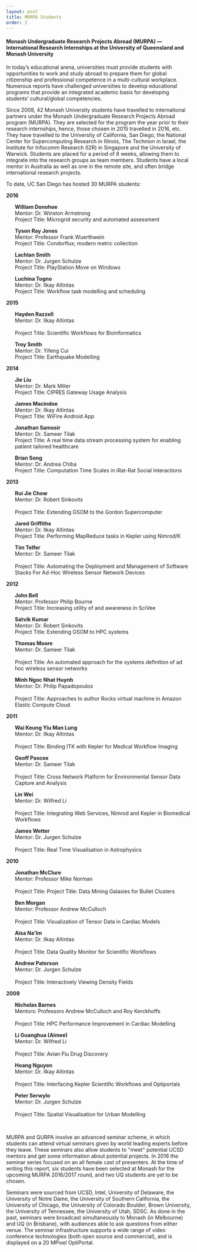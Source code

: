 ```yaml
---
layout: post
title: MURPA Students
order: 2
---
```


<div class="border">

<h4>Monash Undergraduate Research Projects Abroad (MURPA) — International Research Internships at the University of Queensland and Monash University</h4>
</div>

<p>

In today’s educational arena, universities must provide students with opportunities to work and study abroad to prepare them for global citizenship and professional competence in a multi-cultural workplace. Numerous reports have challenged universities to develop educational programs that provide an integrated academic basis for developing students’ cultural/global competencies. 

Since 2008, 42 Monash University students have travelled to international partners under the Monash Undergraduate Research Projects Abroad program (MURPA). They are selected for the program the year prior to their research internships, hence, those chosen in 2015 travelled in 2016, etc.  They have travelled to the University of California, San Diego, the National Center for Supercomputing Research in Illinois, The Technion in Israel, the Institute for Infocomm Research (I2R) in Singapore and the University of Warwick. Students are placed for a period of 8 weeks, allowing them to integrate into the research groups as team members. Students have a local mentor in Australia as well as one in the remote site, and often bridge international research projects. 

To date, UC San Diego has hosted 30 MURPA students:

<p><strong>2016</strong></p>
<ul>

<strong>William Donohoe</strong><br />
Mentor: Dr. Winston Armstrong<br />
Project Title: Microgrid security and automated assessment<br />
</ul>

<p>
<ul>
<strong>Tyson Ray Jones</strong><br />
Mentor: Professor Frank Wuerthwein<br />  
Project Title: Condorflux; modern metric collection<br />
</ul>

<p>

<ul>
<strong>Lachlan Smith</strong><br />
Mentor: Dr. Jurgen Schulze<br />  
Project Title: PlayStation Move on Windows<br />
</ul>

 <p>

<ul>
<strong>Luchina Togno</strong><br />
Mentor: Dr. Ilkay Altintas<br />  
Project Title: Workflow task modelling and scheduling<br />
</ul>

<p><strong>2015</strong></p>
<ul>

<strong>Hayden Razzell</strong><br />
Mentor: Dr. Ilkay Altintas<br />  
Project Title: Scientific Workflows for Bioinformatics<br />
</ul>

 <p>
 
<ul>
<strong>Troy Smith</strong><br />
Mentor: Dr. Yifeng Cui<br />  
Project Title: Earthquake Modelling <br />
</ul>

<p>

<p><strong>2014</strong></p>
<ul>

<strong>Jie Liu</strong><br />
Mentor: Dr. Mark Miller<br />
Project Title: CIPRES Gateway Usage Analysis<br />
</ul>

<p>

<ul>
<strong>James Macindoe</strong><br />
Mentor: Dr. Ilkay Altintas<br />  
Project Title: WiFire Android App<br />
</ul>

<p>

<ul>
<strong>Jonathan Samosir</strong><br />
Mentor: Dr. Sameer Tilak<br />  
Project Title: A real time data stream processing system for enabling patient tailored healthcare<br />
</ul>

<p>

<ul>
<strong>Brian Song</strong><br />
Mentor: Dr. Andrea Chiba<br />  
Project Title: Computation Time Scales in iRat-Rat Social Interactions<br />
</ul>

<p>

<p><strong>2013</strong></p>

<ul>

<strong>Rui Jie Chow</strong><br />
Mentor: Dr. Robert Sinkovits<br />  
Project Title: Extending GSOM to the Gordon Supercomputer<br />
</ul>

<p>

<ul>
<strong>Jared Griffiths</strong><br />
Mentor: Dr. Ilkay Altintas<br />  
Project Title: Performing MapReduce tasks in Kepler using Nimrod/K<br />
</ul>

<p>

<ul>

<strong>Tim Telfer</strong><br />
Mentor: Dr. Sameer Tilak<br />  
Project Title: Automating the Deployment and Management of Software Stacks For Ad-Hoc Wireless Sensor Network Devices<br />

</ul>

<p>

<p><strong>2012</strong></p>

<ul>

<strong>John Bell</strong><br />
Mentor: Professor Philip Bourne<br />
Project Title: Increasing utility of and awareness in SciVee<br />
</ul>

<p>

<ul>
<strong>Satvik Kumar</strong><br />
Mentor: Dr. Robert Sinkovits<br />  
Project Title: Extending GSOM to HPC systems<br />

</ul>

<p>

<ul>

<strong>Thomas Moore</strong><br />
Mentor: Dr. Sameer Tilak<br />  
Project Title: An automated approach for the systems definition of ad hoc wireless sensor networks<br />


</ul>
 
<p>

<ul>

<strong>Minh Ngoc Nhat Huynh</strong><br />
Mentor: Dr. Philip Papadopoulos<br />  
Project Title: Approaches to author Rocks virtual machine in Amazon Elastic Compute Cloud<br />

</ul>

<p>

<p><strong>2011</strong></p>

<ul>
 
<strong>Wai Keung Yiu Man Lung</strong><br />
Mentor: Dr. Ilkay Altintas<br />  
Project Title: Binding ITK with Kepler for Medical Workflow Imaging<br /> 

</ul>
 
<p>

<ul>

<strong>Geoff Pascoe</strong><br />
Mentor: Dr. Sameer Tilak<br />  
Project Title: Cross Network Platform for Environmental Sensor Data Capture and Analysis<br /> 


</ul>
 
<p>

<ul>
 
<strong>Lin Wei</strong><br />
Mentor: Dr. Wilfred Li<br />  
Project Title: Integrating Web Services, Nimrod and Kepler in Biomedical Workflows<br /> 

</ul>

<p>

<ul>

<strong>James Wetter</strong><br />
Mentor: Dr. Jurgen Schulze<br />  
Project Title: Real Time Visualisation in Astrophysics<br /> 

</ul>

<p>
 
<p><strong>2010</strong></p>


<ul>
 
<strong>Jonathan McClure</strong><br />
Mentor: Professor Mike Norman<br />  
Project Title: Project Title: Data Mining Galaxies for Bullet Clusters<br /> 

</ul>
 
<p>

<ul>

<strong>Ben Morgan</strong><br />
Mentor: Professor Andrew McCulloch<br />  
Project Title: Visualization of Tensor Data in Cardiac Models<br /> 

</ul>
 
<p>

<ul>

<strong>Aisa Na'Im</strong><br />
Mentor: Dr. Ilkay Altintas<br />  
Project Title: Data Quality Monitor for Scientific Workflows<br /> 

</ul>
 
<p>

<ul>

<strong>Andrew Paterson</strong><br />
Mentor: Dr. Jurgen Schulze<br />  
Project Title: Interactively Viewing Density Fields<br /> 

</ul>

<p>
 
<p><strong>2009</strong></p>


<ul>
 
<strong>Nicholas Barnes</strong><br />
Mentors: Professors Andrew McCulloch and Roy Kerckhoffs <br />  
Project Title: HPC Performance Improvement in Cardiac Modelling<br /> 

</ul>
 
<p>

<ul>

<strong>Li Guanghua (Aimee)</strong><br />
Mentor: Dr. Wilfred Li<br />  
Project Title: Avian Flu Drug Discovery<br /> 

</ul>
 
<p>

<ul>

<strong>Hoang Nguyen</strong><br />
Mentor: Dr. Ilkay Altintas<br />  
Project Title: Interfacing Kepler Scientific Workflows and Optiportals<br /> 

</ul>
 
<p>

<ul>

<strong>Peter Serwylo</strong><br />
Mentor: Dr. Jurgen Schulze<br />  
Project Title: Spatial Visualisation for Urban Modelling<br /> 

</ul>


<p>

<br  />

MURPA and QURPA involve an advanced seminar scheme, in which students can attend virtual seminars given by world leading experts before they leave. These seminars also allow students to "meet" potential UCSD mentors and get some information about potential projects. In 2016 the seminar series focused on an all female cast of presenters. At the time of writing this report, six students  have been selected at Monash for the upcoming MURPA 2016/2017 round, and two UQ students are yet to be chosen.

Seminars were sourced from UCSD, Intel, University of Delaware, the University of Notre Dame, the University of Southern California, the University of Chicago, the University of Colorado Boulder, Brown University, the University of Tennessee, the University of Utah, SDSC. As done in the past, seminars were broadcast simultaneously to Monash (in Melbourne) and UQ (in Brisbane), with audiences able to ask questions from either venue. The seminar infrastructure supports a wide range of video conference technologies (both open source and commercial), and is displayed on a 20 MPixel OptiPortal. 

</p>
 
